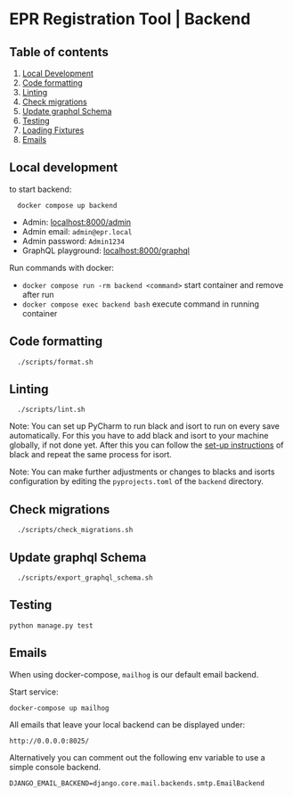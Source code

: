 # EPR Registration Tool | Backend

## Table of contents
1. [Local Development](#local-development)
2. [Code formatting](#code-formatting)
3. [Linting](#linting)
4. [Check migrations](#check-migrations)
5. [Update graphql Schema](#update-graphql-schema)
6. [Testing](#testing)
7. [Loading Fixtures](#loading-fixtures)
8. [Emails](#emails)


## Local development
to start backend:

      docker compose up backend

- Admin: [localhost:8000/admin]()
- Admin email: `admin@epr.local`  
- Admin password: `Admin1234`
- GraphQL playground: [localhost:8000/graphql]()


Run commands with docker:
- `docker compose run -rm backend <command>` start container and remove after run
- `docker compose exec backend bash` execute command in running container

## Code formatting

      ./scripts/format.sh

## Linting

      ./scripts/lint.sh

Note:
You can set up PyCharm to run black and isort to run on every save automatically.
For this you have to add black and isort to your machine globally, if not done yet.
After this you can follow the [set-up instructions](https://black.readthedocs.io/en/stable/integrations/editors.html#pycharm-intellij-idea) of black and repeat the same process for isort.

Note:
You can make further adjustments or changes to blacks and isorts configuration by editing the `pyprojects.toml` of the `backend` directory.


## Check migrations

      ./scripts/check_migrations.sh

## Update graphql Schema

      ./scripts/export_graphql_schema.sh

## Testing

    python manage.py test

## Emails

When using docker-compose, `mailhog` is our default email backend.

Start service:

    docker-compose up mailhog

All emails that leave your local backend can be displayed under:

    http://0.0.0.0:8025/

Alternatively you can comment out the following env variable to use a simple console backend.

    DJANGO_EMAIL_BACKEND=django.core.mail.backends.smtp.EmailBackend


